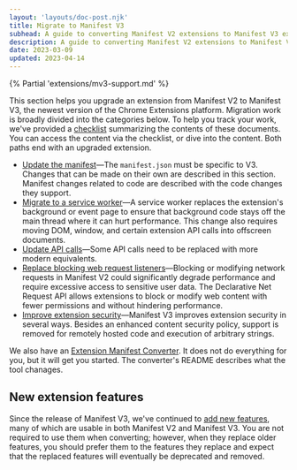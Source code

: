 ```yaml
---
layout: 'layouts/doc-post.njk'
title: Migrate to Manifest V3
subhead: A guide to converting Manifest V2 extensions to Manifest V3 extensions.
description: A guide to converting Manifest V2 extensions to Manifest V3 extensions.
date: 2023-03-09
updated: 2023-04-14
---
```


{% Partial 'extensions/mv3-support.md' %}

This section helps you upgrade an extension from Manifest V2 to Manifest V3, the newest version of the Chrome Extensions platform. Migration work is broadly divided into the categories below. To help you track your work, we've provided a [checklist](/docs/extensions/migrating/checklist/) summarizing the contents of these documents. You can access the content via the checklist, or dive into the content. Both paths end with an upgraded extension. 

* [Update the manifest](/docs/extensions/migrating/manifest/)&mdash;The `manifest.json` must be specific to V3. Changes that can be made on their own are described in this section. Manifest changes related to code are described with the code changes they support.
* [Migrate to a service worker](/docs/extensions/migrating/to-service-workers/)&mdash;A service worker replaces the extension's background or event page to ensure that background code stays off the main thread where it can hurt performance. This change also requires moving DOM, window, and certain extension API calls into offscreen documents. 
* [Update API calls](/docs/extensions/migrating/api-calls)&mdash;Some API calls need to be replaced with more modern equivalents. 
* [Replace blocking web request listeners](/docs/extensions/migrating/blocking-web-requests)&mdash;Blocking or modifying network requests in Manifest V2 could significantly degrade performance and require excessive access to sensitive user data. The Declarative Net Request API allows extensions to block or modify web content with fewer permissions and without hindering performance.
* [Improve extension security](/docs/extensions/migrating/improve-security)&mdash;Manifest V3 improves extension security in several ways. Besides an enhanced content security policy, support is removed for remotely hosted code and execution of arbitrary strings.

We also have an [Extension Manifest Converter](https://github.com/GoogleChromeLabs/extension-manifest-converter). It does not do everything for you, but it will get you started. The converter's README describes what the tool chanages.

## New extension features

Since the release of Manifest V3, we've continued to [add new features](/docs/extensions/whatsnew/), many of which are usable in both Manifest V2 and Manifest V3. You are not required to use them when converting; however, when they replace older features, you should prefer them to the features they replace and expect that the replaced features will eventually be deprecated and removed.
